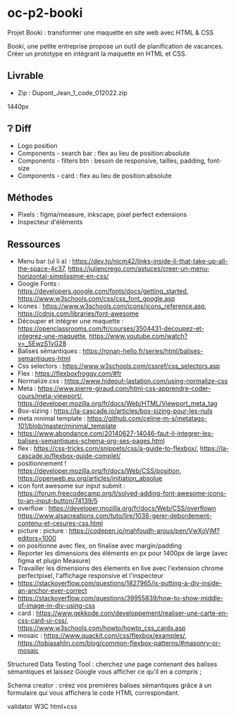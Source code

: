 # oc-p2-booki
Projet Booki : transformer une maquette en site web avec HTML &amp; CSS

Booki, une petite entreprise propose un outil de planification de vacances. Créer un prototype en intégrant la maquette en HTML et CSS.

## Livrable
- Zip : Dupont_Jean_1_code_012022.zip

1440px


## ❔ Diff
- Logo position
- Components - search bar : flex au lieu de position:absolute
- Components - filters btn : besoin de responsive, tailles, padding, font-size
- Components - card : flex au lieu de position:absolute

## Méthodes
- Pixels : figma/measure, inkscape, pixel perfect extensions
- Inspecteur d'éléments
 
## Ressources
- Menu bar (ul li a) : https://dev.to/nicm42/links-inside-li-that-take-up-all-the-space-4c37, https://juliencrego.com/astuces/creer-un-menu-horizontal-simplissime-en-css/
- Google Fonts : https://developers.google.com/fonts/docs/getting_started, https://www.w3schools.com/css/css_font_google.asp
- Icones : https://www.w3schools.com/icons/icons_reference.asp, https://cdnjs.com/libraries/font-awesome
- Découper et intégrer une maquette : https://openclassrooms.com/fr/courses/3504431-decoupez-et-integrez-une-maquette, https://www.youtube.com/watch?v=_SEwzS1vG28
- Balises sémantiques : https://ronan-hello.fr/series/html/balises-semantiques-html
- Css selectors : https://www.w3schools.com/cssref/css_selectors.asp
- Flex : https://flexboxfroggy.com/#fr
- Normalize.css : https://www.hideout-lastation.com/using-normalize-css
- Meta : https://www.pierre-giraud.com/html-css-apprendre-coder-cours/meta-viewport/, https://developer.mozilla.org/fr/docs/Web/HTML/Viewport_meta_tag
- Box-sizing : https://la-cascade.io/articles/box-sizing-pour-les-nuls
- meta mnimal template : https://github.com/celine-m-s/metatags-101/blob/master/minimal_template
- https://www.abondance.com/20140627-14046-faut-il-integrer-les-balises-semantiques-schema-org-ses-pages.html
- flex : https://css-tricks.com/snippets/css/a-guide-to-flexbox/, https://la-cascade.io/flexbox-guide-complet/
- positionnement ! https://developer.mozilla.org/fr/docs/Web/CSS/position, https://openweb.eu.org/articles/initiation_absolue
- icon font awesome sur input submit : https://forum.freecodecamp.org/t/solved-adding-font-awesome-icons-to-an-input-button/74139/5
- overflow : https://developer.mozilla.org/fr/docs/Web/CSS/overflown https://www.alsacreations.com/tuto/lire/1038-gerer-debordement-contenu-et-cesures-css.html
- picture : picture : https://codepen.io/mahfoudh-arous/pen/VwXoVjM?editors=1000 
- on positionne avec flex, on finalise avec margin/padding
- Reporter les dimensions des éléments en px pour 1400px de large (avec figma et plugin Measure)
- Travailler les dimensions des élements en live avec l'extension chrome perfectpixel, l'affichage responsive et l'inspecteur
- https://stackoverflow.com/questions/1827965/is-putting-a-div-inside-an-anchor-ever-correct
- https://stackoverflow.com/questions/39955839/how-to-show-middle-of-image-in-div-using-css
- card : https://www.gekkode.com/developpement/realiser-une-carte-en-css-card-ui-css/, https://www.w3schools.com/howto/howto_css_cards.asp
- mosaic : https://www.quackit.com/css/flexbox/examples/, https://tobiasahlin.com/blog/common-flexbox-patterns/#masonry-or-mosaic


Structured Data Testing Tool : cherchez une page contenant des balises sémantiques et laissez Google vous afficher ce qu’il en a compris ;

Schema creator : créez vos premières balises sémantiques grâce à un formulaire qui vous affichera le code HTML correspondant. 

validator W3C html+css